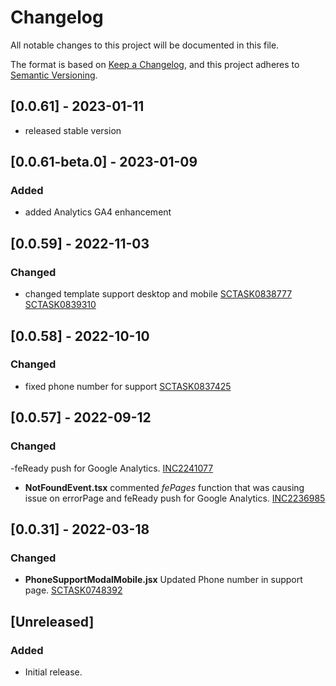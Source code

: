 # Changelog

All notable changes to this project will be documented in this file.

The format is based on [Keep a Changelog](https://keepachangelog.com/en/1.0.0/),
and this project adheres to [Semantic Versioning](https://semver.org/spec/v2.0.0.html).

## [0.0.61] - 2023-01-11

- released stable version

## [0.0.61-beta.0] - 2023-01-09

### Added

- added Analytics GA4 enhancement

## [0.0.59] - 2022-11-03

### Changed

- changed template support desktop and mobile
  [SCTASK0838777](https://whirlpool.service-now.com/nav_to.do?uri=sc_task.do?sys_id=277b030b97dad5545f83b3a3f153afe1%26sysparm_view=RPTa5d3abe347d0d5d4c6415701e36d43c3)
  [SCTASK0839310](https://whirlpool.service-now.com/nav_to.do?uri=sc_task.do?sys_id=701a528c87ae9dd0d2b72f45dabb3546%26sysparm_view=RPTa5d3abe347d0d5d4c6415701e36d43c3)

## [0.0.58] - 2022-10-10

### Changed

- fixed phone number for support [SCTASK0837425](https://whirlpool.service-now.com/sc_task.do?sys_id=22e7f74e87da1dd0e4dc53d73cbb3539)

## [0.0.57] - 2022-09-12

### Changed

-feReady push for Google Analytics. [INC2241077](https://whirlpool.service-now.com/nav_to.do?uri=incident.do?sys_id=c972807687159198d2b72f45dabb357b%26sysparm_view=RPTb3a223af4790d5d4c6415701e36d4356)

- **NotFoundEvent.tsx** commented _fePages_ function that was causing issue on errorPage and feReady push for Google Analytics. [INC2236985](https://whirlpool.service-now.com/nav_to.do?uri=incident.do?sys_id=3bdd6e37978d9dd4a701d400f153afcc%26sysparm_view=RPTa6ccc9921bff3818cdf96397624bcba8)

## [0.0.31] - 2022-03-18

### Changed

- **PhoneSupportModalMobile.jsx** Updated Phone number in support page. [SCTASK0748392](https://whirlpool.service-now.com/nav_to.do?uri=sc_task.do?sys_id=d13d04981b75cd145042a7d8b04bcb5e%26sysparm_view=RPTfdcf17dd1b00c198f845a687b04bcbff)

## [Unreleased]

### Added

- Initial release.
